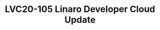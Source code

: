---
categories:
- lvc20
description: 'Slack channel to chat with speakers during broadcast: https://linaroconnect.slack.com/archives/C01ATG7S6JJ<br><br>Linaro
  Developer Cloud is the Arm64 based open source cloud and has engaged deeply with
  multiple open source community. Now LDC can support not only the virtual machine
  but also the Kubernetes service for multiple users.<br>In this presentation, we
  will talk about the structure of Linaro Developer Cloud now and the bare metal as
  a service. With bare mental support, the Linaro Colo can be refined to improve resource
  utilization, as well as offer the hardware resilient for the different communities
  as the extendable arm64 backend CI pools.'
image: /assets/images/featured-images/lvc20/LVC20-105.png
session_id: LVC20-105
session_room: '[Track 3] DataCenter'
session_slot:
  end_time: 2020-09-22 12:40
  start_time: 2020-09-22 12:15
session_speakers:
- speaker_bio: Have been working on arm64 server infra softwares for 7+ years. Such
    as linux kernel, distros, OpenStack, k8s etc. Now working on OpenStack &amp; k8s
    integration project magnum.
  speaker_company: Linaro
  speaker_image: http://avatars.sched.co/2/a8/10468717/avatar.jpg.320x320px.jpg?751
  speaker_name: Xinliang Liu
  speaker_position: Senior Software Engineer
  speaker_role: attendee, speaker
- speaker_bio: Kevin Zhao is currently the tech lead at Linaro Developer Cloud. Now,
    he is serving as the Core Reviewer for OpenStack Zun project and maintainer for
    virtual-kubelet OpenStack provider. He is also an active contributor in Kolla
    and Nova, mainly focusing on making OpenStack work fine on AArch64. His expertise
    including container and Kubernetes related technologies, deployment and management
    of containerized applications, etc.
  speaker_company: Linaro
  speaker_image: http://avatars.sched.co/8/52/8935361/avatar.jpg.320x320px.jpg?31b
  speaker_name: Kevin Zhao
  speaker_position: Tech Lead, Linaro - LDCG - devops
  speaker_role: attendee, speaker
session_track: Data Center
tag: session
tags: Data Center
title: LVC20-105 Linaro Developer Cloud Update
---
